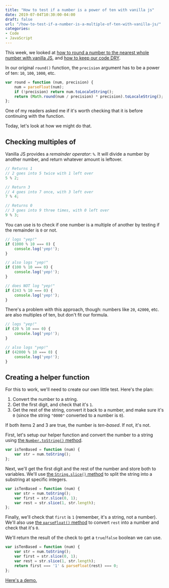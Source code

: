 ```yaml
---
title: "How to test if a number is a power of ten with vanilla js"
date: 2019-07-04T10:30:00-04:00
draft: false
url: "/how-to-test-if-a-number-is-a-multiple-of-ten-with-vanilla-js/"
categories:
- Code
- JavaScript
---
```


This week, we looked at [how to round a number to the nearest whole number with vanilla JS](/how-to-round-to-the-nearest-number-with-vanilla-js/), and [how to keep our code DRY](/refactoring-vanilla-js-code-to-be-more-dry/).

In our original `round()` function, the `precision` argument has to be a power of ten: `10`, `100`, `1000`, etc.

```js
var round = function (num, precision) {
	num = parseFloat(num);
	if (!precision) return num.toLocaleString();
	return (Math.round(num / precision) * precision).toLocaleString();
};
```

One of my readers asked me if it's worth checking that it is before continuing with the function.

Today, let's look at how we might do that.

## Checking multiples of

Vanilla JS provides a *remainder operator*: `%`. It will divide a number by another number, and return whatever amount is leftover.

```js
// Returns 1
// 2 goes into 5 twice with 1 left over
5 % 2;

// Return 3
// 4 goes into 7 once, with 3 left over
7 % 4;

// Returns 0
// 3 goes into 9 three times, with 0 left over
9 % 3;
```

You can use is to check if one number is a multiple of another by testing if the remainder is `0` or not.

```js
// logs "yep!"
if (1000 % 10 === 0) {
	console.log('yep!');
}

// also logs "yep!"
if (100 % 10 === 0) {
	console.log('yep!');
}

// does NOT log "yep!"
if (243 % 10 === 0) {
	console.log('yep!');
}
```

There's a problem with this approach, though: numbers like `20`, `42000`, etc. are also multiples of ten, but don't fit our formula.

```js
// logs "yep!"
if (20 % 10 === 0) {
	console.log('yep!');
}

// also logs "yep!"
if (42000 % 10 === 0) {
	console.log('yep!');
}
```

## Creating a helper function

For this to work, we'll need to create our own little test. Here's the plan:

1. Convert the number to a string.
2. Get the first digit, and check that it's `1`.
3. Get the rest of the string, convert it back to a number, and make sure it's `0` (since the string `"0000"` converted to a number is `0`).

If both items 2 and 3 are true, the number is *ten-based*. If not, it's not.

First, let's setup our helper function and convert the number to a string using [the `Number.toString()` method](https://vanillajstoolkit.com/reference/numbers/number-tostring/).

```js
var isTenBased = function (num) {
	var str = num.toString();
};
```

Next, we'll get the first digit and the rest of the number and store both to variables. We'll use [the `String.slice()` method](https://vanillajstoolkit.com/reference/strings/string-slice/) to split the string into a substring at specific integers.

```js
var isTenBased = function (num) {
	var str = num.toString();
	var first = str.slice(0, 1);
	var rest = str.slice(1, str.length);
};
```

Finally, we'll check that `first` is `1` (remember, it's a string, not a number). We'll also use [the `parseFloat()` method](https://vanillajstoolkit.com/reference/numbers/parsefloat/) to convert `rest` into a number and check that it's `0`.

We'll return the result of the check to get a `true`/`false` boolean we can use.

```js
var isTenBased = function (num) {
	var str = num.toString();
	var first = str.slice(0, 1);
	var rest = str.slice(1, str.length);
	return first === '1' & parseFloat(rest) === 0;
};
```

[Here's a demo.](https://codepen.io/cferdinandi/pen/wLXyRB)
